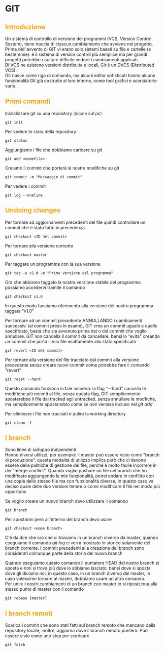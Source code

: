 # GIT

## <span style="color:#fca40c">Introduzione</span>

Un sistema di controllo di versione dei programmi (VCS, Version Control System), tiene traccia di ciascun cambiamento che avviene nel progetto.<br>
Prima dell'avvento di GIT vi erano solo sistemi basati su file e cartelle (e bestemmie). è il sistema di version control più semplice ma per grandi progetti potrebbe risultare difficile vedere i cambiamenti applicati.<br>
Di VCS ne esistono versioni distribuite e locali, Git è un DVCS (Distributed VCS).<br>
Git nasce come riga di comando, ma alcuni editor sofisticati hanno alcune funzionalità Git già costruite al loro interno, come tool grafici e scorciatorie varie.

## <span style="color:#fca40c">Primi comandi</span>

Inizializzare git su una repository (locale sul pc)
```
git init
```

Per vedere lo stato della repository
```
git status
```

Aggiungiamo i file che dobbiamo caricare su git
```
git add <nomefile>
```

Creiamo il commit che porterà le nostre modifiche su git
```
git commit -m "Messaggio di commit"
```

Per vedere i commit
```
git log --oneline
```

##  <span style="color:#fca40c">Undoing changes</span>

Per tornare ad aggiornamenti precedenti del file quindi controllare un commit che è stato fatto in precedenza
```
git checkout <ID del commit>
```

Per tornare alla versione corrente
```
git checkout master
```

Per taggare un programma con la sua versione
```
git tag -a v1.0 -m "Prima versione del programma"
```

Ora che abbiamo taggato la nostra versione stabile del programma possiamo accedervi tramite il comando
```
git checkout v1.0
```
In questo modo facciamo riferimento alla versione del nostro programma taggata "v1.0"

Per tornare ad un commit precedente ANNULLANDO i cambiamenti successivi (al commit preso in esame), GIT crea un commit uguale a quello specificato, basta che sia avvenuto prima dei o del commit che voglio annullare. GIT non cancella il commit da cancellare, bensì lo "evita" creando un commit che porta il mio file esattamente allo stato specificato
```
git revert <ID del commit>
```

Per tornare alla versione del file tracciato dal commit alla versione precedente senza creare nuovi commit come potrebbe fare il comando "revert"
```
git reset --hard
```
Questo comando funziona in tale maniera: la flag "--hard" cancella le modifiche più recenti al file, senza questa flag, GIT semplicemente sposterebbe il file dai tracked agli untracked, senza annullare le modfiche, ma semplicemente spostandolo come se non venisse incluso nel *git add*

Per eliminare i file non tracciati e pulire la working directory
```
git clean -f
```

## <span style="color:#fca40c">I branch</span>

Sono linee di sviluppo indipendenti<br>
Hanno diversi utilizzi, per esempio: il master può essere visto come "branch di produzione", questa modalità di utilizzo implica però che ci devono essere delle politiche di gestione dei file, perché è molto facile incorrere in dei "merge conflict". Quando voglio pushare un file nel branch che ho modificato aggiungendo le mie funzionalità, potrei andare in conflitto con una copia dello stesso file ma con funzionalità diverse, in questo caso va deciso quale delle due versioni tenere o come modificare il file nel modo più opportuno

Se voglio creare un nuovo branch devo utilizzare il comando
```
git branch
```

Per spostarmi però all'interno del branch devo usare
```
git checkout <nome branch>
```

C'è da dire che ora che ci troviamo in un branch diverso da master, quando eseguiamo il comando *git log* ci verrà mostrato lo storico solamente del branch corrente. I commit precedenti alla creazione del branch sono considerati comunque parte della storia del nuovo branch

Quando eseguiamo questo comando il puntatore HEAD del nostro branch si sposta e non si trova più dove lo abbiamo lasciato, bensì dove si sposta dove gli diciamo noi, in questo caso, in un branch diverso dal master, in caso volessimo tornare al master, dobbiamo usare un altro comando.<br>
Per unire i nostri cambiamenti di un branch con master lo si riposiziona alla stesso punto di master con il comando
```
git rebase [master]
```

## <span style="color:#fca40c">I branch remoti</span>

Scarica i commit che sono stati fatti sul branch remoto che mancano dalla repository locale, inoltre, aggiorna dove il branch remoto punterò. Può essere visto come uno step per scaricare 

```
git fetch
```